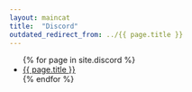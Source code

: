 ```yaml
---
layout: maincat
title:  "Discord"
outdated_redirect_from: ../{{ page.title }}
---
```


<style>
#{{ page.title }} {
display:none;
}
</style>

<ul>
{% for page in site.discord %}
<li id="{{ page.title }}"><a href="{{ site.url }}{{ site.baseurl }}{{ page.url }}">{{ page.title }}</a></li>
{% endfor %}
</ul>